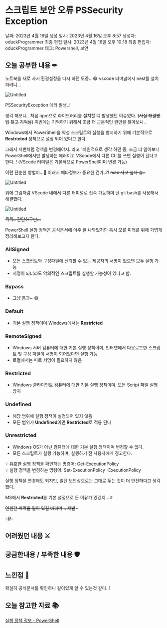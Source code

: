 # 스크립트 보안 오류 PSSecurity Exception

날짜: 2023년 4월 16일
생성 일시: 2023년 4월 16일 오후 8:57
생성자: oduckProgrammer 
최종 편집 일시: 2023년 4월 16일 오후 10:18
최종 편집자: oduckProgrammer 
태그: Powershell, 보안

## 오늘 공부한 내용 ✏

노트북을 새로 사서 환경설정을 다시 하던 도중…😂  vscode 터미널에서 nest를 설치하려니…

![Untitled](%E1%84%89%E1%85%B3%E1%84%8F%E1%85%B3%E1%84%85%E1%85%B5%E1%86%B8%E1%84%90%E1%85%B3%20%E1%84%87%E1%85%A9%E1%84%8B%E1%85%A1%E1%86%AB%20%E1%84%8B%E1%85%A9%E1%84%85%E1%85%B2%20PSSecurity%20Exception%2009fa5922b89c4c6787358433a17b14df/Untitled.png)

PSSecurityException 에러 발생..!

생각 해보니.. 처음 npm으로 라이브러리를 설치할 떄 발생했던 이슈였다. ~~(사실 해결방법 찾고 기억남)~~ 이번에는 기억하기 위해서 조금 더 근본적인 원인을 찾아보니.. 

Windows에서 PowerShell을 악성 스크립트의 실행을 방지하기 위해 기본적으로 ****Restricted****
정책으로 설정 되어 있다고 한다.

그래서 저번처럼 정책을 변경해야지..라고 1차원적으로 생각 하던 중, 조금 더 알아보니 PowerShell에서만 발생하는 에러이고 VScode에서 다른 CLI를 쓰면 실행이 된다고 한다..! (VScode 터미널은 기본적으로 PowerShell이며 변경 가능)  

이런 단순한 방법이…🤣  이래서 메타정보가 중요한 건가..?! ~~mac 사고 싶다 휴..~~

![Untitled](%E1%84%89%E1%85%B3%E1%84%8F%E1%85%B3%E1%84%85%E1%85%B5%E1%86%B8%E1%84%90%E1%85%B3%20%E1%84%87%E1%85%A9%E1%84%8B%E1%85%A1%E1%86%AB%20%E1%84%8B%E1%85%A9%E1%84%85%E1%85%B2%20PSSecurity%20Exception%2009fa5922b89c4c6787358433a17b14df/Untitled%201.png)

위에 그림처럼 VScode 내에서 다른 터미널로 접속 가능하며 난 git bash를 사용해서 해결했다.

![Untitled](%E1%84%89%E1%85%B3%E1%84%8F%E1%85%B3%E1%84%85%E1%85%B5%E1%86%B8%E1%84%90%E1%85%B3%20%E1%84%87%E1%85%A9%E1%84%8B%E1%85%A1%E1%86%AB%20%E1%84%8B%E1%85%A9%E1%84%85%E1%85%B2%20PSSecurity%20Exception%2009fa5922b89c4c6787358433a17b14df/Untitled%202.png)

~~큭큭.. 간단하구만…~~ 

PowerShell 실행 정책은 공식문서에 아주 잘 나와있지만 혹시 모를 미래를 위해 가볍게 정리해보고자 한다.

### ****AllSigned****

- 모든 스크립트와 구성파일에 신뢰할 수 있는 제공자의 서명이 있으면 모두 실행 가능
- 서명이 되더라도 악의적인 스크립트를 실행할 가능성이 있다고 함.

### ****Bypass****

- 그냥 통과~ 😅

### ****Default****

- 기본 실행 정책이며 Windows에서는 **Restricted**

### ****RemoteSigned****

- Windows 서버 컴퓨터에 대한 기본 실행 정책이며, 인터넷에서 다운로드한 스크립트 및 구성 파일이 서명이 되어있다면 실행 가능
- 로컬에서는 따로 서명이 필요하지 않음

### ****Restricted****

- Windows 클라이언트 컴퓨터에 대한 기본 실행 정책이며, 모든 Script 파일 실행 방지

### ****Undefined****

- 해당 범위에 실행 정책이 설정되어 있지 않음
- 모든 범위가 **Undefined**이면  **Restricted**로 적용 된다

### ****Unrestricted****

- Windows OS가 아닌 컴퓨터에 대한 기본 실행 정책이며 변경할 수 없다.
- 모든 스크립트가 실행 가능하며, 실행하기 전 사용자에게 경고한다.

<aside>
💡 유효한 실행 정책을 확인하는 명령어: Get-ExecutionPolicy

</aside>

<aside>
💡 실행 정책을 변경하는 명령어: Set-ExecutionPolicy -ExecutionPolicy <PolicyName>

</aside>

실행 정책을 변경해도 되지만, 일단 보안상으로는 그대로 두는 것이 더 안전하다고 생각했다.

MS에서 ****Restricted****를 기본 설정으로 둔 이유가 있겠지…ㅎ

~~언젠간 써먹을 일이 있길 바라며 .. 제발~~~

-끝-

## 어려웠던 내용 ⚔

## 궁금한내용 / 부족한 내용 🛡

## 느낀점 🎯

확실히 공식문서를 확인하니 깊이있게 알 수 있는것 같다..!

## 오늘 참고한 자료 📚

[실행 정책 정보 - PowerShell](https://learn.microsoft.com/ko-kr/powershell/module/microsoft.powershell.core/about/about_execution_policies?view=powershell-7.3)
